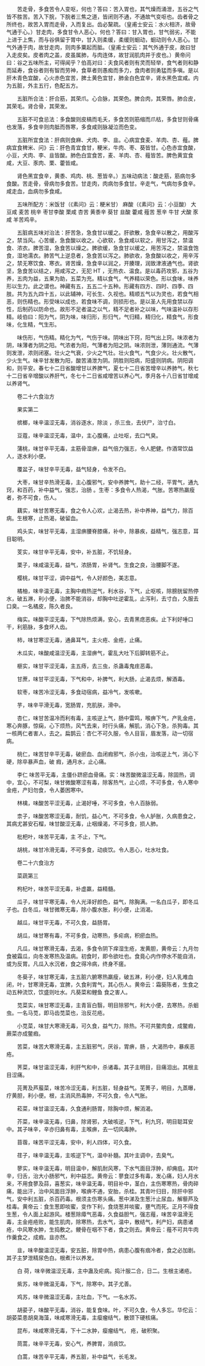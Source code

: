 <!-- { "loadSidebar": true } -->
　　苦走骨，多食苦令人变呕，何也？答曰：苦入胃也，其气燥而涌泄，五谷之气皆不胜苦。苦入下脘，下脘者三焦之道，皆闭则不通，不通故气变呕也。齿者骨之所终也，故苦入胃而走骨，入而复出。齿必黧疏。（皇甫士安云：水火相济，故骨气通于心。）甘走肉，多食甘令人恶心，何也？答曰：甘入胃也，甘气弱劣，不能上进于上焦，而与谷俱留于胃中，甘入则柔缓，柔缓则蛔动，蛔动则令人恶心。甘气外通于肉，故甘走肉，则肉多粟起而胝。（皇甫士安云：其气外通于皮，故曰甘入走皮矣。皮者肉之盖，皮虽属肺，与肉连体，故甘润肌肉并于皮也。）黄帝问曰：谷之五味所主，可得闻乎？伯高对曰：夫食风者则有灵而轻举，食气者则和静而延寿，食谷者则有智而劳神，食草者则愚痴而多力，食肉者则勇猛而多嗔。是以肝木青色宜酸，心火赤色宜苦，脾土黄色宜甘，肺金白色宜辛，肾水黑色宜咸。内为五脏，外主五行，色配五方。

　　五脏所合法：肝合筋，其荣爪。心合脉，其荣色。脾合肉，其荣唇。肺合皮，其荣毛。肾合骨，其荣发。

　　五脏不可食忌法：多食酸则皮槁而毛夭，多食苦则筋缩而爪枯，多食甘则骨痛也发落，多食辛则肉胝而唇寒，多食咸则脉凝泣而色变。

　　五脏所宜食法：肝病则食麻、犬肉、李、韭。心病宜食麦、羊肉、杏、薤。脾病宜食稗米、问》云：肝色青宜食甘，粳米，牛肉、枣、葵皆甘。心色赤宜食酸，小豆，犬肉、李、韭皆酸。肺色白宜食苦，麦、羊肉、杏、薤皆苦。脾色黄宜食咸，大豆、豕肉、栗、藿皆咸。

　　肾色黑宜食辛，黄黍、鸡肉、桃、葱皆辛。）五味动病法：酸走筋，筋病勿多食酸。苦走骨，骨病勿多食苦。甘走肉，肉病勿多食甘。辛走气，气病勿多食辛。咸走血，血病勿多食咸。

　　五味所配方：米饭甘（《素问》云：粳米甘） 麻酸（《素问》云：小豆酸） 大豆咸 麦苦 桃辛 枣甘李酸 栗咸 杏苦 黄黍辛 葵甘 韭酸 藿咸 薤苦 葱辛 牛甘 犬酸 豕咸 羊苦鸡辛。

　　五脏病五味对治法：肝苦急，急食甘以缓之。肝欲散，急食辛以散之，用酸泻之，禁当风。心苦缓，急食酸以收之。心欲软，急食咸以软之，用甘泻之，禁温食、浓衣。脾苦湿，急食苦以燥之。脾欲缓，急食甘以缓之，用苦泻之，禁温食饱食，湿地濡衣。肺苦气上逆息者，急食苦以泻之。肺欲收，急食酸以收之，用辛泻之，禁无寒饮食、寒衣。肾苦燥，急食辛以润之，开腠理，润致津液通气也。肾欲坚，急食苦以结之，用咸泻之，无犯 HT ，无热衣、温食。是以毒药攻邪，五谷为养，五肉为益，五果为助，五菜为充。精以食气，气养精以荣色。形以食味，味养形以生力。此之谓也。神藏有五，五五二十五种。形藏有四方、四时、四季、四肢。共为五九四十五，以此辅神，可长生、久视也。精顺五气以为灵也，若食气相恶，则伤精也。形受味以成也，若食味不调，则损形也。是以圣人先用食禁以存性，后制药以防命也。故形不足者温之以气，精不足者补之以味，气味温补以存形精。岐伯曰：阳为气，阴为味，味归形，形归气，气归精，精归化，精食气，形食味，化生精，气生形。

　　味伤形，气伤精。精化为气，气伤于味。阴味出下窍，阳气出上窍。味浓者为阴，味薄者为阴之阳。气浓者为阳，气薄者为阳之阴。味浓则泄，薄则通流。气薄则发泄，浓则闭塞。壮火之气衰，少火之气壮。壮火食气，气食少火。壮火散气，少火生气。味辛甘发散为阳，酸苦涌泄为阴。阴胜则阳病，阳盛则阴病。阴阳调和，则平安。春七十二日省酸增甘以养脾气，夏七十二日省苦增辛以养肺气，秋七十二日省辛增酸以养肝气，冬七十二日省咸增苦以养心气，季月各十八日省甘增咸以养肾气。

　　卷二十六食治方

　　果实第二

　　槟榔，味辛温涩无毒，消谷逐水，除淡 ，杀三虫，去伏尸，治寸白。

　　豆蔻，味辛温涩无毒，温中，主心腹痛，止吐呕，去口气臭。

　　蒲桃，味甘辛平无毒，主筋骨湿痹，益气倍力强志，令人肥健。作酒常饮益人，逐水利小便。

　　覆盆子，味甘辛平无毒，益气轻身，令发不白。

　　大枣，味甘辛热滑无毒，主心腹邪气，安中养脾气，助十二经，平胃气，通九窍，和百药，补中益气，强志，治肠 。生枣：多食令人热渴，气胀。苦寒热羸瘦者，弥不可食，伤人。

　　藕实，味甘苦寒无毒，食之令人心欢，止渴去热，补中养神，益气力，除百病。生根寒，止热渴，破留血。

　　鸡头实，味甘平无毒，主湿痹腰脊膝痛，补中，除暴疾，益精气，强志意，耳目聪明。

　　芰实，味甘辛平无毒，安中，补五脏，不饥轻身。

　　栗子，味咸温无毒，益气，浓肠胃，补肾气。生食之良，治腰脚不遂。

　　樱桃，味甘平涩，调中益气，令人好颜色，美志意。

　　橘柚，味辛温无毒，主胸中瘕热逆气，利水谷，下气，止呕咳，除膀胱留热停水，破五淋，利小便，治脾不能消谷，却胸中吐逆霍乱，止泻利，去寸白，久服去口臭。一名橘皮，陈久者良。

　　梅实。味酸平涩无毒，下气除热烦满，安心，去青黑痣恶疾。止下利好唾口干，利筋脉，多食坏人齿。

　　柿，味甘寒涩无毒，通鼻耳气，主火疮、金疮，止痛。

　　木瓜实，味酸咸温涩无毒，主湿痹气，霍乱大吐下后脚转筋不止。

　　榧实，味甘平涩无毒，主五痔，去三虫，杀蛊毒鬼疰恶毒。

　　甘蔗，味甘平涩无毒，下气和中，补脾气，利大肠，止渴去烦，解酒毒。

　　软枣，味苦冷涩无毒，多食动宿病，益冷气，发咳嗽。

　　芋，味辛平滑无毒，宽肠胃，充肌肤，滑中。

　　杏仁，味甘苦温冷而利有毒，主咳逆上气，肠中雷鸣，喉痹下气，产乳金疮，寒心奔豚，惊痫，心下烦热，风气去来，时行头痛，解肌，消心下急，杀狗毒。其一核两仁者害人，去之。扁鹊云：杏仁不可久服，令人目盲，眉发落，动一切宿病。

　　桃仁，味苦甘辛平无毒，破瘀血、血闭瘕邪气，杀小虫，治咳逆上气，消心下硬，除卒暴声血，破 瘕，通月水，止心痛。

　　李仁 味苦平无毒，主僵仆跻瘀血骨痛。实：味苦酸微温涩无毒，除固热，调中，宜心，不可梨，味甘微酸寒涩有毒，除客热气，止心烦，不可多食，令人寒中金疮，产妇勿食，令人萎困寒中。

　　林檎，味酸苦平涩无毒，止渴好唾，不可多食，令人百脉弱。

　　柰子，味酸苦寒涩无毒，耐饥，益心气，不可多食，令人胪胀，久病患食之，其病尤甚安石榴，味甘酸涩无毒，止咽燥渴，不可多食，损人肺。

　　枇杷叶，味苦平无毒，主 不止，下气。

　　胡桃，味甘冷滑无毒，不可多食，动痰饮。令人恶心，吐水吐食。

　　卷二十六食治方

　　菜蔬第三

　　枸杞叶，味苦平涩无毒，补虚羸，益精髓。

　　瓜子，味甘平寒无毒，令人光泽好颜色，益气，除胸满。一名白瓜子，即冬瓜子也。白冬瓜，味甘微寒无毒，除小腹水胀，利小便，止消渴。

　　越瓜，味甘平无毒，不可久食，益肠胃。

　　胡瓜，味甘寒有毒，不可多食，动寒热，多疟病，积瘀血热。

　　凡瓜，味甘寒滑无毒，去渴，多食令阴下痒湿生疮，发黄胆，黄帝云：九月勿食被霜瓜，向冬发寒热及温病。初食时，即令欲吐也。食竟心内作停水不能自消，或为反胃。凡瓜入水沉者，食之得冷病，终身不瘥。

　　冬葵子，味甘寒无毒，主五脏六腑寒热羸瘦，破五淋，利小便，妇人乳难血闭，叶，甘寒滑无毒，宜脾，久食利胃气，其心伤人。黄帝云：霜葵陈者，生食之动五种流饮，饮盛则吐水。凡葵菜和鲤鱼 食之害人。

　　苋菜实，味甘寒涩无毒，主青盲白翳，明目除邪气，利大小便，去寒热，杀蛔虫。一名马苋，即马齿苋菜也，治反花疮。

　　小苋菜，味甘大寒滑无毒，可久食，益气力，除热。不可共鳖肉食，成鳖瘕，蕨菜亦成鳖瘕。

　　苦菜，味苦大寒滑无毒，主五脏邪气，厌谷，胃痹，肠 ，大渴热中，暴疾恶疮。

　　荠菜，味甘温涩无毒，利肝气和中，杀诸毒。其子主明目，目痛泪出。其根主目涩痛。

　　芫菁及芦菔菜，味苦冷涩无毒，利五脏，轻身益气。芜菁子，明目，九蒸曝，疗黄胆，利小便。根，主消风热毒肿，不可久食，令人气胀。

　　菘菜，味甘温涩无毒，久食通利肠胃，除胸中烦，解消渴。

　　芥菜，味辛温无毒，归鼻，除肾邪，大破咳逆，下气，利九窍，明目聪耳安中。其子味辛，辛亦归鼻有毒，主喉痹，去一切风毒肿。

　　苜蓿，味苦平涩无毒，安中，利人四体，可久食。

　　荏子，味辛温无毒，主咳逆下气，温中补髓。其叶主调中，去臭气。

　　蓼实，味辛温无毒，明目温中，解肌耐风寒，下水气面目浮肿，却痈疽。其叶辛，归舌，治大小肠邪气，利中益志。黄帝云：蓼食过多有毒，发心痛，妇人月水来，不用食蓼及蒜，喜葱实，味辛温无毒，明目补中，茎白，主伤寒寒热，骨肉碎痛，能出汗，治中风面目浮肿，喉痹不通，安胎，杀桂。其青叶归目，除肝中邪气，安中利五脏，杀百药毒。根须主伤寒头痛。葱中涕及生葱汁止尿血，解藜芦及桂毒。黄帝云：食生葱即啖蜜，变作下利，食烧葱并啖蜜，壅气而死。正月不得食生葱，令人面上起游风。楼葱除瘴气恶毒，久食益胆气，强志薤，味苦辛温滑无毒，主金疮疮败，能生肌肉，除寒热，去水气，温中，散结气，利产妇，病患诸疮，中风寒水肿，生捣敷之。鲠骨在咽不下者，食之则去。黄帝云：薤不可共牛肉作羹食之，成瘕。韭亦然。

　　韭，味辛酸温涩无毒，安五脏，除胃中热，病患心腹有痼冷者，食之必加剧。其子主梦泄精尿色白。根煮汁以养发。

　　白 荷，味辛微温涩无毒，主中蛊及疟病。捣汁服二合，日二。生根主诸疮。

　　紫苏，味辛微温无毒，下气，除寒中。其子尤善。

　　鸡苏，味辛微温涩无毒，主吐血，下气。一名水苏。

　　胡荽子，味酸平无毒，消谷，能复食味。叶，不可久食，令人多忘。华佗云：胡荽菜患胡臭海藻，味咸寒滑无毒，主瘿瘤结气，散颈下硬核痛。

　　昆布，味咸寒滑无毒，下十二水肿，瘿瘤结气， 疮，破积聚。

　　茼蒿，味辛平无毒，安心气，养脾胃，消痰饮。

　　白蒿，味苦辛平无毒，养五脏，补中益气，长毛发。

